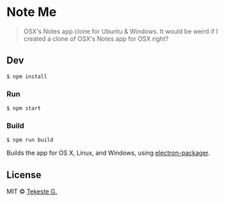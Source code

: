 # Note Me

> OSX's Notes app clone for Ubuntu & Windows. It would be weird if I created a clone of OSX's Notes app for OSX right?


## Dev

```
$ npm install
```

### Run

```
$ npm start
```

### Build

```
$ npm run build
```

Builds the app for OS X, Linux, and Windows, using [electron-packager](https://github.com/maxogden/electron-packager).


## License

MIT © [Tekeste G.](http://github.com/iamtekeste/noteme)

